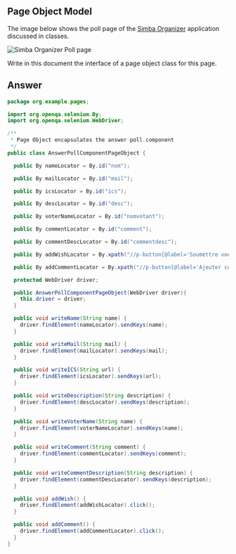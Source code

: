 ## Page Object Model

The image below shows the poll page of the [Simba Organizer](https://github.com/barais/doodlestudent/) application discussed in classes.

![Simba Organizer Poll page](simba-poll-page.png)

Write in this document the interface of a page object class for this page.

## Answer

```java
package org.example.pages;

import org.openqa.selenium.By;
import org.openqa.selenium.WebDriver;

/**
 * Page Object encapsulates the answer-poll.component
 */
public class AnswerPollComponentPageObject {

  public By nameLocator = By.id("nom");

  public By mailLocator = By.id("mail");

  public By icsLocator = By.id("ics");

  public By descLocator = By.id("desc");

  public By voterNameLocator = By.id("nomvotant");

  public By commentLocator = By.id("comment");

  public By commentDescLocator = By.id("commentdesc");

  public By addWishLocator = By.xpath("//p-button[@label='Soumettre voeux']");

  public By addCommentLocator = By.xpath("//p-button[@label='Ajouter commentaire']");

  protected WebDriver driver;

  public AnswerPollComponentPageObject(WebDriver driver){
    this.driver = driver;
  }

  public void writeName(String name) {
    driver.findElement(nameLocator).sendKeys(name);
  }

  public void writeMail(String mail) {
    driver.findElement(mailLocator).sendKeys(mail);
  }

  public void writeICS(String url) {
    driver.findElement(icsLocator).sendKeys(url);
  }

  public void writeDescription(String description) {
    driver.findElement(descLocator).sendKeys(description);
  }

  public void writeVoterName(String name) {
    driver.findElement(voterNameLocator).sendKeys(name);
  }

  public void writeComment(String comment) {
    driver.findElement(commentLocator).sendKeys(comment);
  }

  public void writeCommentDescription(String description) {
    driver.findElement(commentDescLocator).sendKeys(description);
  }

  public void addWish() {
    driver.findElement(addWishLocator).click();
  }

  public void addComment() {
    driver.findElement(addCommentLocator).click();
  }
}
```
